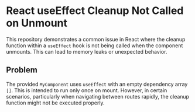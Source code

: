 # React useEffect Cleanup Not Called on Unmount

This repository demonstrates a common issue in React where the cleanup function within a `useEffect` hook is not being called when the component unmounts. This can lead to memory leaks or unexpected behavior.

## Problem

The provided `MyComponent` uses `useEffect` with an empty dependency array `[]`. This is intended to run only once on mount.  However, in certain scenarios, particularly when navigating between routes rapidly, the cleanup function might not be executed properly.